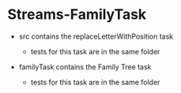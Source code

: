 # Streams-FamilyTask

- src contains the replaceLetterWithPosition task
  - tests for this task are in the same folder
  
- familyTask contains the Family Tree task
  - tests for this task are in the same folder
